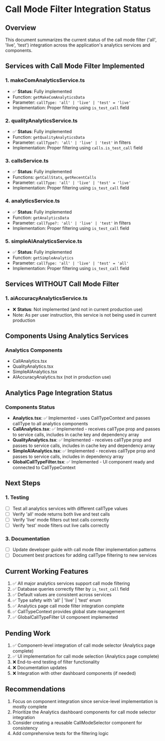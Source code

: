# Call Mode Filter Integration Status

## Overview
This document summarizes the current status of the call mode filter ('all', 'live', 'test') integration across the application's analytics services and components.

## Services with Call Mode Filter Implemented

### 1. makeComAnalyticsService.ts
- ✅ **Status**: Fully implemented
- Function: `getMakeComAnalyticsData`
- Parameter: `callType: 'all' | 'live' | 'test' = 'live'`
- Implementation: Proper filtering using `is_test_call` field

### 2. qualityAnalyticsService.ts
- ✅ **Status**: Fully implemented
- Function: `getQualityAnalyticsData`
- Parameter: `callType?: 'all' | 'live' | 'test'` in filters
- Implementation: Proper filtering using `calls.is_test_call` field

### 3. callsService.ts
- ✅ **Status**: Fully implemented
- Functions: `getCallStats`, `getRecentCalls`
- Parameter: `callType: 'all' | 'live' | 'test' = 'live'`
- Implementation: Proper filtering using `is_test_call` field

### 4. analyticsService.ts
- ✅ **Status**: Fully implemented
- Function: `getAnalyticsData`
- Parameter: `callType?: 'all' | 'live' | 'test'` in filters
- Implementation: Proper filtering using `is_test_call` field

### 5. simpleAIAnalyticsService.ts
- ✅ **Status**: Fully implemented
- Function: `getSimpleAnalytics`
- Parameter: `callType: 'all' | 'live' | 'test' = 'all'`
- Implementation: Proper filtering using `is_test_call` field

## Services WITHOUT Call Mode Filter

### 1. aiAccuracyAnalyticsService.ts
- ❌ **Status**: Not implemented (and not in current production use)
- Note: As per user instruction, this service is not being used in current production

## Components Using Analytics Services

### Analytics Components
- CallAnalytics.tsx
- QualityAnalytics.tsx
- SimpleAIAnalytics.tsx
- AIAccuracyAnalytics.tsx (not in production use)

## Analytics Page Integration Status

### Components Status
- **Analytics.tsx**: ✅ Implemented - uses CallTypeContext and passes callType to all analytics components
- **CallAnalytics.tsx**: ✅ Implemented - receives callType prop and passes to service calls, includes in cache key and dependency array
- **QualityAnalytics.tsx**: ✅ Implemented - receives callType prop and passes to service calls, includes in cache key and dependency array
- **SimpleAIAnalytics.tsx**: ✅ Implemented - receives callType prop and passes to service calls, includes in dependency array
- **GlobalCallTypeFilter.tsx**: ✅ Implemented - UI component ready and connected to CallTypeContext

## Next Steps

### 1. Testing
- [ ] Test all analytics services with different callType values
- [ ] Verify 'all' mode returns both live and test calls
- [ ] Verify 'live' mode filters out test calls correctly
- [ ] Verify 'test' mode filters out live calls correctly

### 3. Documentation
- [ ] Update developer guide with call mode filter implementation patterns
- [ ] Document best practices for adding callType filtering to new services

## Current Working Features

1. ✅ All major analytics services support call mode filtering
2. ✅ Database queries correctly filter by `is_test_call` field
3. ✅ Default values are consistent across services
4. ✅ Type safety with 'all' | 'live' | 'test' enum
5. ✅ Analytics page call mode filter integration complete
6. ✅ CallTypeContext provides global state management
7. ✅ GlobalCallTypeFilter UI component implemented

## Pending Work

1. ✅ Component-level integration of call mode selector (Analytics page complete)
2. ✅ UI implementation for call mode selection (Analytics page complete)
3. ❌ End-to-end testing of filter functionality
4. ❌ Documentation updates
5. ❌ Integration with other dashboard components (if needed)

## Recommendations

1. Focus on component integration since service-level implementation is mostly complete
2. Prioritize the Analytics dashboard components for call mode selector integration
3. Consider creating a reusable CallModeSelector component for consistency
4. Add comprehensive tests for the filtering logic

